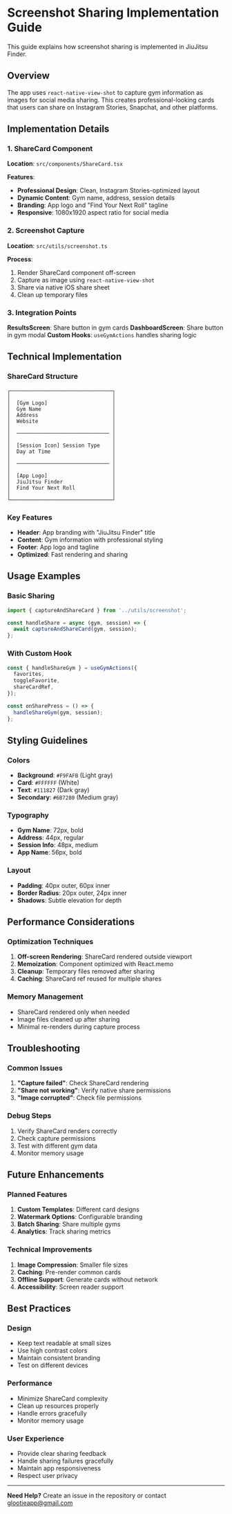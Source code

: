 # Screenshot Sharing Implementation Guide

This guide explains how screenshot sharing is implemented in JiuJitsu Finder.

## Overview

The app uses `react-native-view-shot` to capture gym information as images for social media sharing. This creates professional-looking cards that users can share on Instagram Stories, Snapchat, and other platforms.

## Implementation Details

### 1. ShareCard Component

**Location**: `src/components/ShareCard.tsx`

**Features**:
- **Professional Design**: Clean, Instagram Stories-optimized layout
- **Dynamic Content**: Gym name, address, session details
- **Branding**: App logo and "Find Your Next Roll" tagline
- **Responsive**: 1080x1920 aspect ratio for social media

### 2. Screenshot Capture

**Location**: `src/utils/screenshot.ts`

**Process**:
1. Render ShareCard component off-screen
2. Capture as image using `react-native-view-shot`
3. Share via native iOS share sheet
4. Clean up temporary files

### 3. Integration Points

**ResultsScreen**: Share button in gym cards
**DashboardScreen**: Share button in gym modal
**Custom Hooks**: `useGymActions` handles sharing logic

## Technical Implementation

### ShareCard Structure
```
┌─────────────────────────────────┐
│                                 │
│  [Gym Logo]                     │
│  Gym Name                       │
│  Address                        │
│  Website                        │
│                                 │
│  ────────────────────────────── │
│                                 │
│  [Session Icon] Session Type    │
│  Day at Time                    │
│                                 │
│  ────────────────────────────── │
│                                 │
│  [App Logo]                     │
│  JiuJitsu Finder                │
│  Find Your Next Roll            │
│                                 │
└─────────────────────────────────┘
```

### Key Features
- **Header**: App branding with "JiuJitsu Finder" title
- **Content**: Gym information with professional styling
- **Footer**: App logo and tagline
- **Optimized**: Fast rendering and sharing

## Usage Examples

### Basic Sharing
```typescript
import { captureAndShareCard } from '../utils/screenshot';

const handleShare = async (gym, session) => {
  await captureAndShareCard(gym, session);
};
```

### With Custom Hook
```typescript
const { handleShareGym } = useGymActions({
  favorites,
  toggleFavorite,
  shareCardRef,
});

const onSharePress = () => {
  handleShareGym(gym, session);
};
```

## Styling Guidelines

### Colors
- **Background**: `#F9FAFB` (Light gray)
- **Card**: `#FFFFFF` (White)
- **Text**: `#111827` (Dark gray)
- **Secondary**: `#6B7280` (Medium gray)

### Typography
- **Gym Name**: 72px, bold
- **Address**: 44px, regular
- **Session Info**: 48px, medium
- **App Name**: 56px, bold

### Layout
- **Padding**: 40px outer, 60px inner
- **Border Radius**: 20px outer, 24px inner
- **Shadows**: Subtle elevation for depth

## Performance Considerations

### Optimization Techniques
1. **Off-screen Rendering**: ShareCard rendered outside viewport
2. **Memoization**: Component optimized with React.memo
3. **Cleanup**: Temporary files removed after sharing
4. **Caching**: ShareCard ref reused for multiple shares

### Memory Management
- ShareCard rendered only when needed
- Image files cleaned up after sharing
- Minimal re-renders during capture process

## Troubleshooting

### Common Issues
1. **"Capture failed"**: Check ShareCard rendering
2. **"Share not working"**: Verify native share permissions
3. **"Image corrupted"**: Check file permissions

### Debug Steps
1. Verify ShareCard renders correctly
2. Check capture permissions
3. Test with different gym data
4. Monitor memory usage

## Future Enhancements

### Planned Features
1. **Custom Templates**: Different card designs
2. **Watermark Options**: Configurable branding
3. **Batch Sharing**: Share multiple gyms
4. **Analytics**: Track sharing metrics

### Technical Improvements
1. **Image Compression**: Smaller file sizes
2. **Caching**: Pre-render common cards
3. **Offline Support**: Generate cards without network
4. **Accessibility**: Screen reader support

## Best Practices

### Design
- Keep text readable at small sizes
- Use high contrast colors
- Maintain consistent branding
- Test on different devices

### Performance
- Minimize ShareCard complexity
- Clean up resources properly
- Handle errors gracefully
- Monitor memory usage

### User Experience
- Provide clear sharing feedback
- Handle sharing failures gracefully
- Maintain app responsiveness
- Respect user privacy

---

**Need Help?** Create an issue in the repository or contact glootieapp@gmail.com 